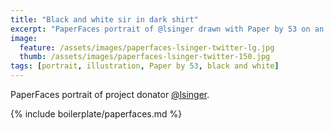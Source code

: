 ```yaml
---
title: "Black and white sir in dark shirt"
excerpt: "PaperFaces portrait of @lsinger drawn with Paper by 53 on an iPad."
image: 
  feature: /assets/images/paperfaces-lsinger-twitter-lg.jpg
  thumb: /assets/images/paperfaces-lsinger-twitter-150.jpg
tags: [portrait, illustration, Paper by 53, black and white]
---
```


PaperFaces portrait of project donator [@lsinger](http://twitter.com/lsinger).

{% include boilerplate/paperfaces.md %}